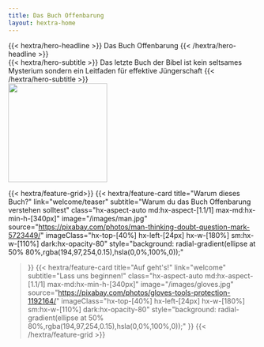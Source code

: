 ```yaml
---
title: Das Buch Offenbarung
layout: hextra-home
---
```


<div class="hx-mt-6 hx-mb-6">
{{< hextra/hero-headline >}}
  Das Buch Offenbarung
{{< /hextra/hero-headline >}}
</div>

<div class="hx-mb-12">
{{< hextra/hero-subtitle >}}
  Das letzte Buch der Bibel ist kein seltsames Mysterium
  sondern ein Leitfaden für effektive Jüngerschaft
{{< /hextra/hero-subtitle >}}
</div>

<img src="/images/UnderConstruction.jpg" width="200">

<div class="hx-mt-6"></div>

{{< hextra/feature-grid>}}
  {{< hextra/feature-card
    title="Warum dieses Buch?"
    link="welcome/teaser"
    subtitle="Warum du das Buch Offenbarung verstehen solltest"
    class="hx-aspect-auto md:hx-aspect-[1.1/1] max-md:hx-min-h-[340px]"
    image="/images/man.jpg"
    source="https://pixabay.com/photos/man-thinking-doubt-question-mark-5723449/"
    imageClass="hx-top-[40%] hx-left-[24px] hx-w-[180%] sm:hx-w-[110%] dark:hx-opacity-80"
    style="background: radial-gradient(ellipse at 50% 80%,rgba(194,97,254,0.15),hsla(0,0%,100%,0));"
  >}}
  {{< hextra/feature-card
    title="Auf geht's!"
    link="welcome"
    subtitle="Lass uns beginnen!"
    class="hx-aspect-auto md:hx-aspect-[1.1/1] max-md:hx-min-h-[340px]"
    image="/images/gloves.jpg"
    source="https://pixabay.com/photos/gloves-tools-protection-1192164/"
    imageClass="hx-top-[40%] hx-left-[24px] hx-w-[180%] sm:hx-w-[110%] dark:hx-opacity-80"
    style="background: radial-gradient(ellipse at 50% 80%,rgba(194,97,254,0.15),hsla(0,0%,100%,0));"
  >}}
{{< /hextra/feature-grid >}}


